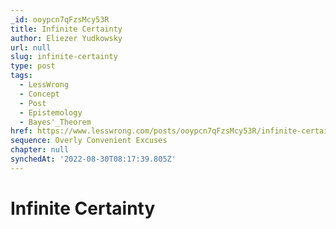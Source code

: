 ```yaml
---
_id: ooypcn7qFzsMcy53R
title: Infinite Certainty
author: Eliezer Yudkowsky
url: null
slug: infinite-certainty
type: post
tags:
  - LessWrong
  - Concept
  - Post
  - Epistemology
  - Bayes'_Theorem
href: https://www.lesswrong.com/posts/ooypcn7qFzsMcy53R/infinite-certainty
sequence: Overly Convenient Excuses
chapter: null
synchedAt: '2022-08-30T08:17:39.805Z'
---
```

# Infinite Certainty

